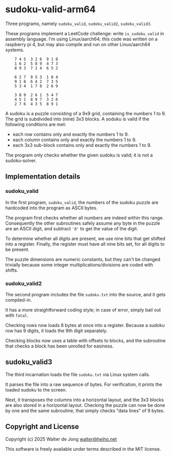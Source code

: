 sudoku-valid-arm64
==================

Three programs, namely `sudoku_valid`,  `sudoku_valid2`, `sudoku_valid3`.

These programs implement a LeetCode challenge: write `is_sudoku_valid`
in assembly language. I'm using Linux/aarch64; this code was written on
a raspberry pi 4, but may also compile and run on other Linux/aarch64 systems.

```
    7 4 5  3 2 6  9 1 8
    1 6 2  5 8 9  4 7 3
    8 9 3  7 1 4  6 5 2

    6 2 7  9 5 3  1 8 4
    9 1 8  6 4 2  7 3 5
    5 3 4  1 7 8  2 6 9

    3 8 9  2 6 1  5 4 7
    4 5 1  8 9 7  3 2 6
    2 7 6  4 3 5  8 9 1
```

A sudoku is a puzzle consisting of a 9x9 grid, containing the numbers
1 to 9. The grid is subdivided into (nine) 3x3 blocks.
A soduku is valid if the following conditions are met:
- each row contains only and exactly the numbers 1 to 9.
- each column contains only and exactly the numbers 1 to 9.
- each 3x3 sub-block contains only and exactly the numbers 1 to 9.

The program only checks whether the given sudoku is valid; it is not
a sudoku-solver.

## Implementation details

### sudoku_valid
In the first program, `sudoku_valid`, the numbers of the sudoku puzzle
are hardcoded into the program as ASCII bytes.

The program first checks whether all numbers are indeed within this range.
Consequently the other subroutines safely assume any byte in the puzzle
are an ASCII digit, and subtract `'0'` to get the value of the digit.

To determine whether all digits are present, we use nine bits that get
shifted into a register. Finally, the register must have all nine bits
set, for all digits to be present.

The puzzle dimensions are numeric constants, but they can't be changed
trivially because some integer multiplications/divisions are coded
with shifts.

### sudoku_valid2
The second program includes the file `sudoku.txt` into the source, and
it gets compiled-in.

It has a more straightforward coding style; in case of error, simply bail
out with `fatal`.

Checking rows now loads 8 bytes at once into a register. Because a sudoku
row has 9 digits, it loads the 9th digit separately.

Checking blocks now uses a table with offsets to blocks, and the subroutine
that checks a block has been unrolled for easiness.

## sudoku_valid3
The third incarnation loads the file `sudoku.txt` via Linux system calls.

It parses the file into a raw sequence of bytes. For verification,
it prints the loaded sudoku to the screen.

Next, it transposes the columns into a horizontal layout, and the 3x3 blocks
are also stored in a horizontal layout. Checking the puzzle can now be done
by one and the same subroutine, that simply checks "data lines" of 9 bytes.


## Copyright and License
Copyright (c) 2025 Walter de Jong <walter@heiho.net>

This software is freely available under terms described in the MIT license.
